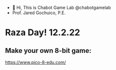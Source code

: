 - 👋 Hi, This is Chabot Game Lab @chabotgamelab
- Prof. Jared Gochuico, P.E.


# Raza Day! 12.2.22
## Make your own 8-bit game:

https://www.pico-8-edu.com/







<!---
chabotgamelab/chabotgamelab is a ✨ special ✨ repository because its `README.md` (this file) appears on your GitHub profile.
You can click the Preview link to take a look at your changes.
--->

